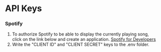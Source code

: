 # API Keys

### Spotify
1. To authorize Spotify to be able to display the currently playing song, click on the link below and create an application.
<a href="https://developer.spotify.com/dashboard">Spotify for Developers</a>
2. Write the "CLIENT ID" and "CLIENT SECRET" keys to the .env folder.


